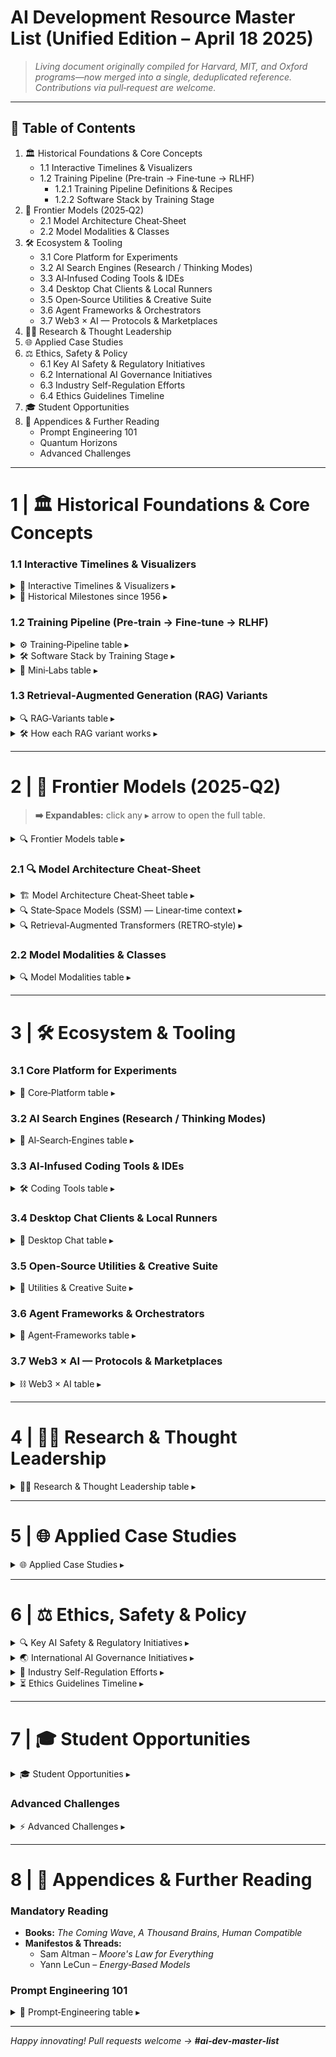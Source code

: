 # **AI Development Resource Master List (Unified Edition – April 18 2025)**

> *Living document originally compiled for Harvard, MIT, and Oxford programs—now merged into a single, deduplicated reference.*  
> *Contributions via pull‑request are welcome.*

---

## 📑 Table of Contents
1. 🏛️ Historical Foundations & Core Concepts  
    - 1.1 Interactive Timelines & Visualizers
    - 1.2 Training Pipeline (Pre‑train → Fine‑tune → RLHF)
        - 1.2.1 Training Pipeline Definitions & Recipes
        - 1.2.2 Software Stack by Training Stage
2. 🚀 Frontier Models (2025‑Q2)  
    - 2.1 Model Architecture Cheat‑Sheet
    - 2.2 Model Modalities & Classes
3. 🛠️ Ecosystem & Tooling  
    - 3.1 Core Platform for Experiments  
    - 3.2 AI Search Engines (Research / Thinking Modes)  
    - 3.3 AI‑Infused Coding Tools & IDEs  
    - 3.4 Desktop Chat Clients & Local Runners  
    - 3.5 Open‑Source Utilities & Creative Suite  
    - 3.6 Agent Frameworks & Orchestrators  
    - 3.7 Web3 × AI — Protocols & Marketplaces
4. 🧑‍🔬 Research & Thought Leadership  
5. 🌐 Applied Case Studies  
6. ⚖️ Ethics, Safety & Policy  
    - 6.1 Key AI Safety & Regulatory Initiatives
    - 6.2 International AI Governance Initiatives
    - 6.3 Industry Self-Regulation Efforts
    - 6.4 Ethics Guidelines Timeline
7. 🎓 Student Opportunities  
8. 📜 Appendices & Further Reading  
    - Prompt Engineering 101  
    - Quantum Horizons  
    - Advanced Challenges

---

# 1 | 🏛️ Historical Foundations & Core Concepts
### 1.1 Interactive Timelines & Visualizers

<details>
<summary>🔭 Interactive Timelines & Visualizers ▸</summary>

- **AI Timeline:** <https://ai-timeline.org/>  
- **LLM 3‑D Walkthrough:** <https://bbycroft.net/llm>  
- **Transformer Explainer:** <https://poloclub.github.io/transformer-explainer/>  
- **Prompt‑Chaining Primer:** <https://www.agentrecipes.com/prompt-chaining>

</details>

<details>
<summary>📅 Historical Milestones since 1956 ▸</summary>

- **1956 — Dartmouth Summer Research Project** coins the term "artificial intelligence." (Source: Dartmouth College)  
- **1986 — Back‑propagation breakthrough** enables multi‑layer neural nets (Rumelhart, Hinton, Williams). (Nature 323)  
- **2012 — AlexNet** wins ImageNet, igniting the deep‑learning era. (NeurIPS 2012 paper)  
- **2017 — "Attention Is All You Need"** introduces the transformer architecture. (arXiv 1706.03762)  
- **2020 — GPT‑3** shows few‑shot learning with 175 B parameters. (arXiv 2005.14165)  
- **2022 — ChatGPT** popularises conversational LLMs, hitting 100 M users in two months. (Wikipedia)  
- **2024 — Gemini 2.5 Pro** reaches a 1‑million‑token context window. (Google DeepMind)  
- **2025 — GPT‑4o** becomes OpenAI's default multimodal model, replacing GPT‑4. (OpenAI release notes)

</details>

### 1.2 Training Pipeline (Pre‑train → Fine‑tune → RLHF)
<details>
<summary>⚙️ Training‑Pipeline table ▸</summary>

| Stage | Classic definition | Typical recipe | 2025 upgrade |
|---|---|---|---|
| **Pre‑training** | Train on *massive* unlabeled corpora to learn general language + world knowledge. | Trillions of tokens, next‑token prediction over web + code; dense or MoE. | Data curriculum (RefinedWeb, Synthoid), inference‑aware training (OpenAI o‑series). |
| **Fine‑tuning** | Adapt the base model to a specific domain/task with smaller labeled data. | LoRA / QLoRA on medical Q&A, code, policy docs. | Multi‑head PEFT; Sparse LoRA for large MoE shards. |
| **RLHF** | Collect human preference pairs → reward model → RL (usually PPO) to align outputs. | 5–10 k preference pairs, Proximal Policy Optimization. | **RLAIF** (AI feedback), **DPO/ORPO** skip RL loop; cheaper, faster. |

</details>

<details>
<summary>🛠️ Software Stack by Training Stage ▸</summary>

| Stage | Tool / Site | Why it matters | Link |
|---|---|---|---|
| **Data curation & streaming** | RefinedWeb toolkit | Large‑scale Common Crawl cleaning & dedup | https://huggingface.co/datasets/tiiuae/falcon-refinedweb |
|  | Dolma | Modular dataset builder used for C4 / FineWeb | https://github.com/allenai/DataDecide |
|  | Mosaic StreamingDataset | Shard‑on‑demand data loading | https://docs.mosaicml.com/projects/streaming/ |
| **Pre‑training frameworks** | DeepSpeed | ZeRO‑3 / ZeRO‑Infinity, 3D parallelism | https://github.com/microsoft/DeepSpeed |
|  | Megatron‑DeepSpeed | 100 B‑param GPT/T5 recipe | https://github.com/deepspeedai/Megatron-DeepSpeed |
|  | T5X | JAX/Flax high‑perf trainer | https://github.com/google-research/t5x |
|  | Ray Train | Cluster‑scale PyTorch/JAX jobs | https://docs.ray.io/en/latest/train/ |
| **Fine‑tuning / PEFT** | PEFT (LoRA/QLoRA) | Adapter training for any transformer | https://github.com/huggingface/peft |
|  | bitsandbytes | 4‑bit quantisation kernels | https://github.com/bitsandbytes-foundation/bitsandbytes |
|  | Axolotl | YAML‑driven SFT / QLoRA pipeline | https://github.com/OpenAccess-AI-Collective/axolotl |
| **RLHF / Alignment** | DeepSpeed‑Chat | Turn‑key SFT → RM → PPO pipeline | https://github.com/microsoft/DeepSpeed/tree/master/blogs/deepspeed-chat |
|  | trlX | Distributed PPO / DPO training | https://github.com/CarperAI/trlx |
|  | RL4LMs | Modular RL for language models | https://github.com/allenai/RL4LMs |
| **Evaluation harnesses** | lm‑eval‑harness | Standard MT‑Bench, MMLU, TruthfulQA | https://github.com/EleutherAI/lm-eval-harness |
|  | HELM | Holistic eval dashboard | https://crfm.stanford.edu/helm/latest/ |
| **Experiment tracking** | Weights & Biases (wandb) | Real‑time metrics, artifact versioning, sweep manager | https://wandb.ai |

</details>

<details>
<summary>🧪 Mini‑Labs table ▸</summary>

| Lab | GPU need | Guide |
|---|---|---|
| 4‑bit QLoRA fine‑tune TinyLLM‑7B | Free Colab T4 | <https://github.com/OpenAccess-AI-Collective/axolotl/wiki/Colab-Quickstart> |
| RLHF with trlX on 100 prompts | 1× A100 40 GB | <https://github.com/CarperAI/trlx/blob/main/examples/summarize/ppo_summary.py> |
| Evaluate with lm‑eval‑harness | CPU‑only | <https://github.com/EleutherAI/lm-eval-harness#quickstart> |

</details>

### 1.3 Retrieval‑Augmented Generation (RAG) Variants  
<details>
<summary>🔍 RAG‑Variants table ▸</summary>

| Variant | Core idea | When it shines |
|---|---|---|
| **Plain RAG** | Vector similarity search over text chunks | General chatbots & Q&A |
| **Graph RAG** | Build a knowledge graph, traverse edges, then retrieve passages | Multi‑hop reasoning, codebases |
| **Tabular / SQL RAG** | Treat rows & columns as chunks; combine SQL and embeddings | Finance, analytics, CSV‑heavy corpora |
| **Hybrid RAG** | Combine lexical BM25 with dense vectors; hybrid scoring | Legal, medical—domains with exact terms |
| **Hierarchical RAG** | Retrieve coarse sections first, then sub‑chunks | Long PDFs, textbooks, RFCs |
| **Context‑Compression RAG** | Retrieve → summarize/compress → feed to model | Token‑efficient answers on small‑ctx LLMs |
| **Agentic / Tool‑RAG** | Retrieval step wrapped inside an agent that can also call tools | Dynamic workflows e.g., "lookup → calculate" |
| **Multimodal RAG** | Index images/audio/video embeddings alongside text | Diagrams, lecture slides, podcasts |

</details>

<details>
<summary>🛠️ How each RAG variant works ▸</summary>

* **Plain RAG (base‑line)** – Embed → similarity search → stuff context. General‑purpose and fast.  
* **Graph RAG** – Build a knowledge graph (nodes = entities / code symbols), follow edges, then fetch passages. Excels at multi‑hop reasoning and large codebases.  
* **Tabular / SQL RAG** – Treat rows & columns as chunks; combine SQL filters with vector search. Perfect for finance, analytics, and on‑chain data.  
* **Hybrid RAG** – Run lexical BM25 **plus** dense‑vector search, then rank/merge. Retains exact‑term recall—great for legal or medical corpora.  
* **Hierarchical RAG** – Retrieve coarse sections (chapters, headings) first, then drill into sub‑chunks. Keeps context coherent for huge PDFs or RFCs.  
* **Context‑Compression RAG** – Retrieve → summarize/compress → feed to the model. Saves tokens and latency on small‑context LLMs.  
* **Agentic / Tool‑RAG** – Retrieval step is wrapped inside an agent that can also invoke tools (e.g., calculators, APIs) and iterate. Enables dynamic workflows.  
* **Multimodal RAG** – Index image/audio/video embeddings alongside text so the same query can pull diagrams, screenshots, or podcasts as evidence.

</details>

---

# 2 | 🚀 Frontier Models (2025‑Q2)
> **➡️ Expandables:** click any ▸ arrow to open the full table.

<details>
<summary>🔍 Frontier Models table ▸</summary>

Frontier models are the latest, most advanced AI systems from leading labs, setting the state of the art in reasoning, scale, and capabilities.

| Vendor | Model | Ctx Window | Reasoning? | Architecture | Highlights | Strength | MT‑Bench¹ | MMLU² |
|---|---|---|---|---|---|---|---|---|
| **OpenAI** | **[o3](https://openai.com/index/introducing-o3-and-o4-mini/)** | 128 k | ✅ | Dense Transf. | Best‑in‑class reasoning & vision | Cost‑optimised "frontier lite" | 9.2 | 87.5 |
| | **[o4‑mini](https://openai.com/index/introducing-o3-and-o4-mini/)** | 128 k | ✅ | Dense Transf. | Faster & cheaper than o3 | Cost‑optimised "frontier lite" | 8.8 | 82.0 |
| | **[o4‑mini‑high](https://openai.com/index/introducing-o3-and-o4-mini/)** | 128 k | ✅ | Dense Transf. | Higher limits, same latency | Cost‑optimised "frontier lite" | 9.0 | 84.0 |
| | **[GPT‑4o](https://openai.com/index/gpt-4o-system-card/)** | 128 k | ✅ | Multimodal Dense | Replaces GPT‑4 in ChatGPT (Apr 2025) | Multimodal & fastest reasoning latency | 9.4 | 86.8 |
| | **[GPT‑4.1](https://platform.openai.com/docs/models#gpt-4.1)** | 128 k | ✅ | Dense Transf. | Latest preview now in Cursor/API | Latest reasoning preview for devs | 9.5 | 87.0 |
| | **[GPT‑4.5 "Orion"](https://openai.com/index/introducing-gpt-4-5/)** | 256 k | ✅ | Dense Transf. | Research preview (Mar 2025) | Highest benchmark scores to date | 9.6 | 88.2 |
| **Anthropic** | **[Claude 3.7 Sonnet](https://www.anthropic.com/news/claude-3-7-sonnet)** | 200 k | ✅ | Hybrid (MoE + Dense) | STEM/code specialist | Long‑form writing & STEM code | 8.7 | 83.5 |
| **Google** | **[Gemini 2.5 Flash](https://deepmind.google/technologies/gemini/flash/)** | 1 M | ✅* | MoE | "Thinking budgets" cut cost > 6× | 1 M‑token context window + low cost | 8.3 | 77.9 |
| | **[Gemini 2.5 Pro Preview](https://deepmind.google/technologies/gemini/pro/)** | 1 M | ✅ | MoE | Long‑context, enhanced reasoning; preview tier | High‑accuracy long‑context preview | 9.1 | 87.0 |
| | **[Gemma 3 (1–27 B) QAT](https://huggingface.co/lmstudio-community/gemma-3-27B-it-qat-GGUF)** | 128 k | ✅ | Dense (QAT) | 4‑bit GGUF; ≈99 % bfloat16 acc | 4‑bit QAT checkpoint for local GPUs | 7.8 | 72.5 |
| **DeepSeek** | **[DeepSeek V3](https://huggingface.co/deepseek-ai/DeepSeek-V3)** | 128 k | ✅ | Dense Transf. | +50 % reasoning vs V2 | Open‑weights reasoning boost vs V2 | 8.4 | 80.5 |
| **Meta** | **[Llama‑3 70B](https://huggingface.co/meta-llama/Meta-Llama-3-70B)** | 8‑128 k | ✅ | Dense Transf. | Open‑weights, commercially usable | Fully open, strong coding | 7.9 | 73.0 |
| | **[Maverick 140B](https://huggingface.co/meta-llama/Llama-4-Maverick-17B-128E-Instruct)** | 128 k | ✅ | Sparse MoE | High‑capacity open checkpoint | Largest open MoE | 8.2 | 78.5 |
| | **[Scout 48B](https://huggingface.co/meta-llama/Llama-4-Scout-17B-16E-Instruct-Original)** | 64 k | ✅ | Dense Transf. | Lightweight, instruction‑tuned | Lightweight, low‑latency | 7.6 | 72.4 |
| **Mistral** | **[Mixtral 8×22B](https://huggingface.co/mistralai/Mixtral-8x22B-Instruct-v0.1)** | 64 k | ✅ | Sparse MoE | SoTA open model | Best open‑source general model | 8.1 | 78.0 |
| **Alibaba** | **[Qwen 2.5‑1M](https://huggingface.co/collections/Qwen/qwen25-1m-679325716327ec07860530ba)** | 1 M | ✅ | MoE | First OSS model with 1 M tokens | First OSS model with 1 M+ context | 8.4 | 79.5 |

<sub>¹ MT‑Bench (10 = max) compiled from vendor or community MT‑Bench dashboards, Apr 2025.  
² MMLU (0‑100). Scores vary ±0.3 depending on evaluation harness.</sub>
</details>

### 2.1 🔍 Model Architecture Cheat‑Sheet

<details>
<summary>🏗️ Model Architecture Cheat‑Sheet table ▸</summary>

| Architecture | Core idea | Popular 2025 examples | Strengths | Trade‑offs |
|---|---|---|---|---|
| **Dense Transformer** | Every token attends to every other via full attention; parameters fully active each step. | GPT‑4o, Llama‑3 70B, DeepSeek V3, Gemma 3 QAT | Strong generalization; mature tooling. | Expensive compute; quadratic memory. |
| **Sparse Mixture‑of‑Experts (MoE)** | Router sends each token to a small subset of expert Multilayer Perceptrons (MLPs) → only ~10‑25 % parameters active. | Mixtral 8×22B, OpenAI o‑series, Qwen 2.5‑1M | Higher parameter count at lower FLOPs; easy scaling. | Router complexity; load‑balancing issues. |
| **Hybrid Dense + MoE (Hierarchical)** | Alternate dense layers with MoE blocks or blend both paths. | Claude 3.7 Sonnet, Gemini 1.5 Pro | Combines dense robustness with MoE efficiency. | Implementation complexity; tuning router‑dense balance. |
| **State‑Space Models (SSM)** | Replace attention with linear state‑space kernels (convolutional recursion). | Mamba 2.8B, S4‑X, RWKV‑5 | O(T) memory, handles >4 M tokens. | Still experimental; fewer inference libraries. |
| **Retrieval‑Augmented Autoregressive (Retro‑style)** | Decoder consults external vector DB or memory for nearest passages mid‑generation. | DeepMind RETRO, Alibaba Giraffe | Built‑in factual recall and smaller base model. | Requires datastore infra; retrieval latency. |
| **Structured Expert (GQA / MQA)** | Multi‑query or grouped‑query attention reduces KV size; acts like lightweight "expert routing." | Llama‑3, Mistral‑7B | Faster inference, smaller KV cache. | Slight accuracy trade‑off on small models. |
| **Diffusion Transformer (DiT)** | Use diffusion denoising steps with transformer backbone for images. | Stable Diffusion 3 DiT, DeepFloyd IF | High‑quality image generation. | Not suited for language tasks. |

</details>

<details>
<summary>🔍 State‑Space Models (SSM) — Linear‑time context ▸</summary>

SSMs replace O(N²) attention with **state‑space convolution kernels**.  
* **Key idea:** hidden state hₜ evolves via linear ODE; output is causal convolution.  
* **Why:** O(T) memory → streaming windows up to 4 M tokens (Mamba 2.8 B).  
* **Trade‑off:** still maturing; fewer inference libraries than Transformers.

</details>

<details>
<summary>🔍 Retrieval‑Augmented Transformers (RETRO‑style) ▸</summary>

DeepMind **RETRO** mixes a decoder with a **nearest‑neighbor lookup**:

1. Chunk current hidden tokens → vector DB search  
2. Fuse top‑K neighbors via cross‑attention  
3. Continue autoregressive generation

Benefits = factual recall with a smaller base model.  
Costs = retrieval latency & datastore infra.

</details>

### 2.2 Model Modalities & Classes

<details>
<summary>🔍 Model Modalities table ▸</summary>

| Class | Core tasks | Canonical architectures | Signature checkpoints |
|---|---|---|---|
| **Language (LLM)** | text understanding, code, reasoning | Decoder‑only Transformers; Dense / MoE / Hybrid | GPT‑4o, Claude 3.7 Sonnet, Llama‑3 70B |
| **Vision** | classification, detection, segmentation | ViT, Swin, Mask R‑CNN | SAM, CLIP‑ViT B/16 |
| **Cross‑modal (Vision‑Language)** | image ↔ text alignment, captioning, retrieval | Dual encoders; gated fusion | CLIP | Gemini 2.5 Flash |
| **Speech / Audio (ASR)** | transcription, voice control | Conformer, Transducer | Whisper (v3) |
|  | **TTS / Music Gen** | Diffusion‑decoders | Suno v3, MusicGen |
| **Diffusion / Generative Media** | images, video, 3‑D assets | Latent Diffusion, DiT | Stable Diffusion 3 | Runway Gen‑3 |
| **Graph Neural Nets (GNN)** | social‑/protein‑/traffic graphs, recommendations | GCN, GAT, GraphSage | PyG demo models |
| **Retrieval‑Augmented** | knowledge‑dense Q&A with small base LLM | Chunk retriever + Transformer decoder | DeepMind RETRO |
| **State‑Space (SSM)** | ultra‑long context seq2seq, streaming | Mamba, RWKV | Mamba‑2.8 B |
| **Reinforcement / Policy** | robotics, games, decision agents | PPO, MuZero, policy transformers | AlphaGo | Gato |
</details>

---

# 3 | 🛠️ Ecosystem & Tooling

### 3.1 Core Platform for Experiments
<details>
<summary>🧪 Core‑Platform table ▸</summary>

| Platform | Link | Purpose |
|---|---|---|
| **Andromeda Protocol Testnet** | https://app.testnet.andromedaprotocol.io/ | Decentralized sandbox for AI×Blockchain experiments |
| **Fetch.ai Agentverse** | https://fetch.ai/docs/concepts/agent-services/agentverse-intro | Marketplace & runtime for on‑chain autonomous agents |
| **ChainML** | https://chainml.xyz | Smart‑contract ⇄ LLM orchestration toolkit |
| **0xPrompt (0x AI Tools)** | https://0x.org/docs/ai-tools | Open‑source toolkit for LLM agents on Ethereum |

</details>

### 3.2 AI Search Engines (Research / Thinking Modes)

<details>
<summary>🔎 AI‑Search‑Engines table ▸</summary>

| Engine | Modes / Flagship Feature | Model Backend | Free Tier | DR* | Notes |
|---|---|---|---|:---:|---|
| **[ChatGPT](https://chat.openai.com)** | Multi‑step autonomous research agent | GPT‑4o / o3 | Plus & Enterprise | ✔ | First mainstream deep‑research release (Feb 2025) |
| **[Google Gemini](https://gemini.google.com)** | In‑depth reports & podcast‑style summaries | Gemini 2.5 Pro | **Free** on web + EDU | ✔ | Added "Research" button (Apr 2025) |
| **[Perplexity](https://www.perplexity.ai)** | Research mode: multi‑query + citations | o4‑mini‑high | Free (rate‑limited), Pro faster | ✔ | Public rollout (Mar 2025) |
| **[DeepSeek](https://deepseek.com)** | Thinking mode with chain‑of‑thought answers | DeepSeek‑V3 | Free (open‑source) | ✔ | First "thinking" mode (Oct 2024) |
| **[Bing Copilot](https://copilot.microsoft.com)** | Deep Search: reasoning + source triangulation | GPT‑4o | Free | ✔ | Hybrid lexical + vector retrieval |
| **[You.com](https://you.com)** | Research mode scans 200+ sources, cluster view | GPT‑4o & Claude | Free & Pro | ✔ | Strong on academic PDFs |
| **[Phind](https://phind.com)** | Dev‑centric "Explain Code" + snippet search | Mixtral fine‑tune | Free & Pro | ❌ | Code reasoning focus |
| **[Komo AI](https://komo.ai)** | Mind‑map visual search, citation graph | OSS Llama‑3 | Free | ❌ | Brainstorm UI |

> *DR = Deep Research / Thinking mode (multi‑step autonomous research).*

> **Tip:** For class projects, Perplexity Research or DeepSeek Thinking give free no‑sign‑up access; Gemini Deep Research is free via the Gemini web UI as of Apr 2025.

</details>

### 3.3 AI‑Infused Coding Tools & IDEs

<details>
<summary>🛠️ Coding Tools table ▸</summary>

| Category | Tool | What it does | Link |
|---|---|---|---|
| IDE | Cursor | Context‑aware IDE built around LLM pair‑programming | https://www.cursor.sh |
| IDE | VS Code | Extensible open‑source editor with vast AI plug‑in ecosystem | https://code.visualstudio.com/ |
| IDE | JetBrains AI Assistant | Adds the "Junie" agent + context menus across IntelliJ family | https://www.jetbrains.com/ai/ |
| IDE | Google IDX | Cloud IDE that auto‑completes full functions & handles deploys | https://idx.dev |
| IDE | Windsurf Editor | Local agent‑powered IDE (acquired Codeium for autocomplete) | https://windsurf.com |
| IDE Ext | RepoPrompt | macOS native app that turns a whole repo into an AI‑ready prompt | https://repoprompt.com |
| One‑Shot Agent | Vercel V0 | Generates production‑ready React/Next UI from a prompt | https://v0.dev |
| One‑Shot Agent | Replit | Browser IDE with "Replit AI" full‑stack agent scaffold | https://replit.com |
| One‑Shot Agent | bolt.new | Creates SaaS back‑ends + dashboards in one command | https://bolt.new |
| One‑Shot Agent | Lovable.dev | Drag‑and‑drop AI internal‑tool generator | https://lovable.dev |
| One‑Shot Agent | Llamacoder | Local full‑stack agent built on Together AI models | https://llamacoder.together.ai/ |
| Plug‑in | Continue | OSS multi‑model copilot for VS Code & JetBrains | https://www.continue.dev |
| Plug‑in | Cline | Autonomous coding agent plug‑in w/ Model Context Protocol | https://cline.bot |
| Plug‑in | AI Commit | Generates git commit messages from staged diffs | https://marketplace.visualstudio.com/items?itemName=Sitoi.ai-commit |
| Plug‑in | CodeViz | Interactive call‑graph & architecture explorer | https://marketplace.visualstudio.com/items?itemName=codeviz.codeviz |
| Plug‑in | Tabby Autocomplete | Self‑hosted, open‑source autocomplete server | https://github.com/TabbyML/tabby |
| CLI | Warp | Modern terminal with natural‑language command search | https://warp.dev |
| CLI | Aider | AI-powered command-line assistant | https://aider.chat |
| CLI | Claude Code | Code generation and debugging assistant | https://github.com/anthropics/claude-code |
| CLI | OpenAI Codex CLI | Command-line interface for OpenAI Codex | https://github.com/openai/codex |
</details>

### 3.4 Desktop Chat Clients & Local Runners

<details>
<summary>💬 Desktop Chat table ▸</summary>

| App | What it does | Models supported | Link |
|---|---|---|---|
| ChatGPT Desktop | Native macOS / Windows app; global hot‑key, screenshot & file chat | GPT‑4o, o‑series | https://openai.com/chatgpt/desktop/ |
| Claude Desktop | Anthropic desktop client with drag‑drop files and Claude 3 family | Claude 3.7 Sonnet / Opus | https://support.anthropic.com/en/articles/10065433-installing-claude-for-desktop |
| Perplexity Desktop | macOS App Store build; "Workspaces" + Research Mode | o4‑mini‑high (Pro) + free LLM | https://www.perplexity.ai/mac |
| MSTY | Offline‑first multiverse chat with branch views | Any local GGUF + OpenAI / Anthropic | https://msty.app |
| LM Studio | Discover, download & run OSS LLMs locally | Llama‑3, DeepSeek, Gemma, etc. | https://lmstudio.ai |
| AnythingLLM Desktop | Turnkey local RAG + chat with multiple OSS models | GGUF / ggml models; OpenAI key optional | https://useanything.com |
| Chorus | Chat with multiple models side‑by‑side and synthesize answers | OpenAI, Anthropic, local GGUF | https://chorus.sh |
</details>

### 3.5 Open‑Source Utilities & Creative Suite

<details>
<summary>🎨 Utilities & Creative Suite ▸</summary>

| Category | Tool | What it does | Link |
|---|---|---|---|
| Visual | MidJourney | High‑quality image generation via Discord | https://www.midjourney.com |
| Visual | Krea | Real‑time generative image & reference search | https://www.krea.ai |
| Visual | Ideogram | Text‑centric image generation (typography aware) | https://ideogram.ai |
| Visual | DALL·E 3 | OpenAI text‑to‑image model (web/API) | https://openai.com/dall-e-3 |
| Visual | Runway ML | AI video & image creation suite | https://runwayml.com |
| Visual | ComfyUI | Node‑based Stable Diffusion workflow GUI | https://github.com/comfyanonymous/ComfyUI |
| Audio/Video | Suno | Generate full songs from text prompts | https://suno.com |
| Audio/Video | Udio | Text‑to‑music generation platform | https://www.udio.com |
| Audio/Video | Descript | AI‑assisted audio & video editing | https://www.descript.com |
| Audio/Video | Adobe Firefly | Generative image and text effects in Creative Cloud | https://firefly.adobe.com |
| Audio/Video | Adobe Premiere Pro | Video editor with AI background removal & speech clean‑up | https://www.adobe.com/products/premiere.html |
| Framework | LangChain | Composable framework for LLM chains, tools & agents | https://github.com/langchain-ai/langchain |
| Framework | Flowise | Drag‑and‑drop UI wrapper around LangChain for fast demos | https://github.com/FlowiseAI/Flowise |
| Framework | LlamaIndex | Data framework bridging docs → embeddings → LLM | https://github.com/run-llama/llama_index |
</details>

### 3.6 Agent Frameworks & Orchestrators

<details>
<summary>🤖 Agent‑Frameworks table ▸</summary>

| Framework | Highlight | Link |
|---|---|---|
| AutoGen | Multi‑agent workflow engine (Microsoft) | https://github.com/microsoft/autogen |
| LangGraph | Graph‑based state‑machine wrapper for LangChain agents | https://github.com/langchain-ai/langgraph |
| ElizaOS | Decentralized agent OS for Web3 automations | https://github.com/eliza-os/ElizaOS |
| MetaGPT | Multi‑agent code‑generation (Spec → PR) | https://github.com/geekan/MetaGPT |
| DSPy | Declarative structured prompting framework | https://github.com/stanfordnlp/dspy |

</details>

### 3.7 Web3 × AI — Protocols & Marketplaces

<details>
<summary>⛓️ Web3 × AI table ▸</summary>

| Category | Project / Protocol | Core value‑prop | Link |
|---|---|---|---|
| On‑chain agent frameworks | Andromeda OS | Cross‑chain "App DAO" framework that lets LLM agents invoke Cosmos smart contracts | https://andromedaprotocol.io |
|  | Fetch.ai Agentverse | Marketplace + runtime for autonomous agents with token incentives | https://fetch.ai |
|  | ChainML | Smart‑contract ⇄ LLM orchestration toolkit | https://chainml.xyz |
| Decentralized model training / inference | Bittensor | Incentivised peer‑to‑peer gradient & inference network | https://bittensor.com |
|  | Gensyn | Pay‑as‑you‑go distributed GPU training on idle hardware | https://gensyn.ai |
|  | Filecoin FVM | Smart contracts over IPFS data; emerging LLM‑training marketplaces | https://filecoin.io |
|  | Akash Network | Spot GPU marketplace (A100 / H100) for model inference | https://akash.network |
|  | Render Network | Tokenized GPU render farm for diffusion models | https://rendernetwork.com |
| Data & model marketplaces | Ocean Protocol | ERC‑721 data NFTs + compute‑to‑data swaps | https://oceanprotocol.com |
| Verifiable AI / on‑chain proofs | ORA Protocol | zk‑style proofs for ML inference (opML) | https://mirror.xyz/orablog.eth/tHHeXtvl__w8qJiYo6Uu0Iac964Wm0hoVfiL-VDf-Nw |
|  | EigenLayer × Ritual | Restaked ETH secures decentralized model actions | https://www.blog.eigenlayer.xyz/ritual-eigenlayer-ai-x-restaking/ |
| Identity & trust | Worldcoin / World ID | Iris‑based proof‑of‑personhood for human ≠ AI distinction | https://worldcoin.org/blog/worldcoin/proof-of-personhood-what-it-is-why-its-needed |
</details>

---

# 4 | 🧑‍🔬 Research & Thought Leadership
<details>
<summary>🧑‍🔬 Research & Thought Leadership table ▸</summary>

Follow on **X/Twitter** with notifications; mine quality replies for other high-signal accounts.

| Account | Focus / Role | Why Follow |
|---|---|---|
| **[Andrej Karpathy (@karpathy)](https://x.com/karpathy)** | Founder Tiny Corp; ex‑OpenAI/Tesla, AI educator & code explainer | Deep‑dive threads & code walk‑throughs |
| **[Demis Hassabis (@demishassabis)](https://x.com/demishassabis)** | Co‑founder & CEO, Google DeepMind; neuroscientist‑turned‑AI pioneer | Cutting‑edge research drops |
| **[Geoffrey Hinton (@geoffreyhinton)](https://x.com/geoffreyhinton)** | "Godfather of deep learning"; now focuses on AI‑risk research | Brain‑inspired models & safety |
| **[Yannic Kilcher (@ykilcher)](https://x.com/ykilcher)** | YouTuber who decodes new papers into plain English | Weekly paper explainers |
| **[Jeff Dean (@JeffDean)](https://x.com/JeffDean)** | Google DeepMind Chief Scientist; ex‑Google Research SVP | Model‑scaling insights |
| **[Emily Bender (@emilymbender)](https://x.com/emilymbender)** | UW linguist; co‑author "Stochastic Parrots"; data‑ethics critic | Ethics & dataset discourse |
| **[Jeremy Howard (@jeremyphoward)](https://x.com/jeremyphoward)** | fast.ai co‑founder; practical ML educator | Hands‑on notebooks & courses |
| **[Emad Mostaque (@EMostaque)](https://x.com/EMostaque)** | Stability AI founder; champion of open generative media | Model release announcements |
| **[Jim Fan (@DrJimFan)](https://x.com/DrJimFan)** | Sr. Research Scientist, NVIDIA; leads embodied‑agent group (GR00T) | Robotics insights |
| **[Teknium (@Teknium1)](https://x.com/Teknium1)** | Co‑founder / research lead at Nous Research; open‑weights evaluator | Frontier‑model benchmarking |
| **[Robert Scoble (@scobleizer)](https://x.com/scobleizer)** | Silicon‑Valley tech scout; curates large lists of AI startups & demos | Long‑horizon spotting |
| **[Logan Kilpatrick (@OfficialLoganK)](https://x.com/OfficialLoganK)** | DevRel Lead for Google AI Studio & Gemini API | Productization threads |
| **[Gary Marcus (@garymarcus)](https://x.com/garymarcus)** | NYU cognitive scientist & AI skeptic; policy commentator | Hype‑balanced takes |
| **[Shaw (@shawmakesmagic)](https://x.com/shawmakesmagic)** | Creator of ElizaOS agent framework; agentic tooling for Web3 | Decentralized‑agent ecosystem |
| **[Yann LeCun (@ylecun)](https://x.com/ylecun)** | Meta Chief AI Scientist; Turing Award winner, conv‑net pioneer | EBMs + open research |
| **[Andrew Ng (@AndrewYNg)](https://x.com/AndrewYNg)** | Founder DeepLearning.AI / Landing AI; MOOC & enterprise AI guru | Democratizing AI |
| **[Ian Goodfellow (@goodfellow_ian)](https://x.com/goodfellow_ian)** | Director of ML, Apple SPG; inventor of GANs | Generative pioneer |
| **[Sam Altman (@sama)](https://x.com/sama)** | Co‑founder & CEO, OpenAI; investor & policy advocate | Macro ethics + product |
| **[John Carmack (@ID_AA_Carmack)](https://x.com/ID_AA_Carmack)** | Legendary game dev; independent AGI researcher focused on efficiency | GPU‑level pragmatism |
| **[Fei‑Fei Li (@drfeifei)](https://x.com/drfeifei)** | Stanford HAI Co‑Director; vision & human‑centered AI | Human‑centered research |
| **[Ilya Sutskever (@ilyasut)](https://x.com/ilyasut)** | Co‑founder & Chief Scientist, OpenAI; superalignment research | Transformer deep dives |
| **[Lex Fridman (@lexfridman)](https://x.com/lexfridman)** | Research scientist & long‑form podcaster interviewing AI leaders | Long‑form interviews |
| **[Swyx (@swyx)](https://x.com/swyx)** | Co‑founder Smol AI; dev‑infra & agent‑engineering evangelist | Practical infra insights |
| **[Teng Yan (@0xPrismatic)](https://x.com/0xPrismatic)** | Author of Chain‑of‑Thought.xyz; bridges AI & crypto ecosystems | AI‑crypto convergence |
| **[Shreya Rajpal (@shreyar)](https://x.com/shreyar)** | Research Partner, a16z; founder Guardrails AI; MoE evangelist | Safe prompting & MoE |
| **[Dario Amodei (@darioamodei)](https://x.com/darioamodei)** | Co‑founder & CEO, Anthropic; safety & scaling benchmarks | Frontier‑safety leadership |
| **[Margaret Mitchell (@mmitchell_ai)](https://x.com/mmitchell_ai)** | Chief Ethics Scientist, Hugging Face; fairness & bias researcher | Model accountability |
| **[Paul Kedrosky (@pkedrosky)](https://x.com/pkedrosky)** | VC at SK Ventures; macro‑economics of AI adoption | Market signal threads |

</details>

---

# 5 | 🌐 Applied Case Studies

<details>
<summary>🌐 Applied Case Studies ▸</summary>

1. **[GitHub Copilot Agent Mode](https://github.blog/news-insights/product-news/github-copilot-the-agent-awakens/)**  
   Turns GitHub issues into pull‑requests that include code, unit tests, and a passing CI pipeline.  
   • Uses OpenAI o3 (optionally Claude 3.7) + repository embeddings.  
   • Early adopters (Shopify, HashiCorp) report 27 % faster PR merge times.

2. **[Perplexity AI](https://www.perplexity.ai)**  
   Free AI answer engine with "Workspaces" for collaborative multi‑query research and citation management.  
   • Pro tier unlocks GPT‑4o context and file uploads.  
   • Popular for team literature reviews.

3. **[Runway Gen‑3 Alpha](https://runwayml.com/research/introducing-gen-3-alpha)**  
   Diffusion‑Transformer text‑to‑video model generating 4‑10 s 4 K clips.  
   • Used in Nike's April 2025 Air Max ad.  
   • Supports "sample‑reference" frames for style transfer.

4. **[Hippocratic AI Nurse Triage](https://www.hippocraticai.com)**  
   Mixtral 8×22B fine‑tune handling symptom triage at 14 U.S. hospitals.  
   • Passed NCLEX at 85 % and meets HIPAA compliance.  
   • Average call time cut by ≈23 % in pilot studies.

5. **[Google Project Astra](https://deepmind.google/technologies/project-astra/)**  
   Research prototype running Gemini 2.5 Flash; answers live camera queries.  
   • Demo: location inference & code reading from whiteboards.  
   • Forms the basis for upcoming "Gemini Live View".

6. **[Google Meet — "Take notes with Gemini"](https://blog.google/products/workspace/workspace-feature-drop-gemini-google-meet/)**  
   Gemini 1.5 Pro auto‑creates Google Docs with highlights and action items.  
   • Works up to ~300 k‑token meetings; links each note to transcript timecodes.  
   • Lets you ask: "Who owns the Q3 marketing OKR?"

7. **[DeepSeek R1 Robotics Stack](https://github.com/deepseek-ai/DeepSeek-R1)** – on‑device MoE model driving a warehouse Vector arm (≈600 picks / hr).  
   • Demo video: <https://www.youtube.com/watch?v=DhqtwdtfGcM>

8. **[Covariant Brain Robotic Picking](https://covariant.ai/covariant-brain/)**  
   Vision transformer + compact LLM handling SKU variation in JD.com and Ocado warehouses.  
   • Achieves 98 % pick accuracy on unseen items.  
   • Self‑improves via federated learning across 50+ robot arms.

9. **NVIDIA Isaac Sim + GR00T Pilot** – simulated warehouse robot running vision foundation model + GPT policy.  
   • Uses Isaac Sim for synthetic data; GR00T for task planning  [oai_citation_attribution:2‡arXiv](https://arxiv.org/abs/2306.01116?utm_source=chatgpt.com)

</details>

---

# 6 | ⚖️ Ethics, Safety & Policy

<details>
<summary>🔍 Key AI Safety & Regulatory Initiatives ▸</summary>

### Notable AI Ethics & Regulatory Frameworks

- **OpenAI Preparedness Team** – Established to benchmark and mitigate catastrophic risks from advanced AI systems, including developing monitoring systems to detect potential misuse, coordinating external red-teaming exercises, and creating technical standards to ensure safe development of increasingly capable AI. [OpenAI Safety & Security](https://openai.com/safety)

- **Anthropic RSP** – Responsible Scaling Policy v2 (Mar 2025) implements graduated deployment protocols based on capability thresholds, requires formal safety evaluations before releasing models exceeding predefined capabilities, and establishes governance structures that can veto deployment of potentially dangerous systems. [Anthropic Responsible Scaling](https://www.anthropic.com/responsibility)

- **EU AI Act** – Passed on 13 Mar 2025, introduces tiered compliance requirements for foundation models based on computational resources, with strict transparency and robustness requirements for high-risk systems, mandatory disclosure of AI-generated content, and significant penalties for non-compliance (up to 7% of global annual revenue). [EU AI Act Overview](https://digital-strategy.ec.europa.eu/en/policies/regulatory-framework-ai)

- **NIST AI RMF 2.0** – The draft (Feb 2025) introduces continuous assurance mechanisms that require regular auditing of AI systems throughout their lifecycle, integrates adversarial testing requirements, and provides sector-specific implementation paths for critical infrastructure applications including healthcare, finance, and transportation. [NIST AI Risk Management Framework](https://www.nist.gov/itl/ai-risk-management-framework)

- **U.S. Executive Order 14110** – "Safe, Secure, Trustworthy AI" (Jan 2025) mandates safety testing for advanced AI systems before public release, establishes a national AI research agenda with $2B in funding, requires watermarking of AI-generated content by federal contractors, and implements data privacy protections for Americans in AI training and deployment. [Executive Order 14110](https://www.whitehouse.gov/briefing-room/presidential-actions/2023/10/30/executive-order-on-the-safe-secure-and-trustworthy-development-and-use-of-artificial-intelligence/)

</details>

<details>
<summary>🌏 International AI Governance Initiatives ▸</summary>

### Global AI Governance Beyond EU/US

- **China's AI Governance Framework** – Released Dec 2024, focuses on "managed innovation" with mandatory registration of foundation models above 100B parameters, regular audits for alignment with "core socialist values," and special governance procedures for models deployed in critical sectors. [China MIIT Guidelines](https://www.miit.gov.cn/ai-governance)

- **UAE National AI Strategy 2031** – Establishes the world's first "AI Ministry" with a $10B investment fund, regulatory sandboxes for AI startups, and a 5-tier certification system for model deployment based on risk profiles. [UAE AI Strategy](https://ai.gov.ae/strategy/)

- **Singapore's AI Verify Foundation** – Created Apr 2025 as the first international AI testing and certification body, providing standardized transparency reports and safety certifications for foundation models deployed across ASEAN nations. [AI Verify](https://www.aiverify.sg)

- **G7 Hiroshima AI Process** – Multilateral framework requiring "AI impact statements" for high-risk applications, establishing the International AI Safety Laboratory with rotating leadership, and developing model capability assessment standards. [G7 Digital Ministers](https://www.g7hiroshima.go.jp/ai-process)

</details>

<details>
<summary>🏢 Industry Self-Regulation Efforts ▸</summary>

### Corporate Governance & Voluntary Standards

- **Frontier Model Forum** – Consortium of OpenAI, Anthropic, Google, and Microsoft promoting shared safety standards, red-teaming protocols, and publishing threat models and mitigation techniques. [FMF Charter](https://frontiermodel.org)

- **Partnership on AI Responsible Scaling Pledge** – Signed by 47 AI labs and cloud providers in Feb 2025, committing to pre-deployment adversarial testing, establishing safety teams with veto authority, and implementing capability thresholds with graduated release processes. [PAI Pledge](https://partnershiponai.org/responsible-scaling)

- **IEEE 2802-2025 Standard** – Industry-developed technical standard for watermarking and provenance tracking of AI-generated content, with compliance certification program for model providers. [IEEE 2802](https://standards.ieee.org/ai-2802)

- **Llama Safety Alignment Playbook** – Meta's open-source framework (Mar 2025) for safety alignment including evaluation datasets, jailbreak resistance metrics, and RLHF preference data collection guidelines used across the open model ecosystem. [Llama Safety](https://ai.meta.com/llama/safety-alignment)

</details>

<details>
<summary>⏳ Ethics Guidelines Timeline ▸</summary>

### Evolution of AI Ethics Principles (2016-2025)

- **2016: Partnership on AI** – First industry coalition (Amazon, Apple, Google, Facebook, IBM, Microsoft) to establish ethical guidelines for AI development.

- **2018: Montreal Declaration** – Early comprehensive framework introducing principles of well-being, autonomy, justice, privacy, knowledge, democracy, and responsibility.

- **2019: OECD AI Principles** – Established global reference point with five values-based principles and recommendations for trustworthy AI, adopted by 38 countries.

- **2021: UNESCO AI Ethics Recommendation** – First global standard-setting instrument addressing issues like protecting data, banning social scoring, and environmental impacts.

- **2022: NIST AI Risk Management Framework 1.0** – Introduced structured approach to identifying, assessing, and managing AI risks.

- **2023: EU AI Act (First Draft)** – Pioneered risk-based regulatory approach with tiered compliance requirements based on potential harm.

- **2024: White House Executive Order 14110** – Shifted focus to catastrophic AI risk mitigation and model evaluation requirements.

- **2025: Global AI Safety Summit Accord** – Established international red teaming network, capability assessment standards, and joint risk monitoring system across 32 countries.

</details>

---

# 7 | 🎓 Student Opportunities

<details>
<summary>🎓 Student Opportunities ▸</summary>

- **Implementation Checklist**  
  - [ ] Follow all X accounts & enable 🔔  
  - [ ] Benchmark three search engines  
  - [ ] Try one creative tool per week  
  - [ ] Replicate Graph RAG tutorial in LangChain  
- **Events & Fellowships**  
  NeurIPS • CVPR • AI Engineer Summit • MIT EmTech • ETHDenver • DEFCON AI Village • Stanford HAI Fellowships

</details>

### Advanced Challenges

<details>
<summary>⚡ Advanced Challenges ▸</summary>

Groq LPU benchmarks • Adversarial Claude prompts • Beat AlphaFold 3 with OpenFold • Spoof GPT‑5 via Llama‑3‑400B • Optimize NVIDIA Blackwell inference

</details>

---

# 8 | 📜 Appendices & Further Reading
### Mandatory Reading
* **Books:** *The Coming Wave*, *A Thousand Brains*, *Human Compatible*  
* **Manifestos & Threads:**  
  - Sam Altman – *Moore's Law for Everything*  
  - Yann LeCun – *Energy‑Based Models*

### Prompt Engineering 101

<details>
<summary>📝 Prompt‑Engineering table ▸</summary>

| Pattern | Core idea | Example / Colab |
|---|---|---|
| Chain‑of‑Thought (CoT) | Let the model "think aloud." | https://github.com/ysymyth/GSM8K-CoT |
| ReAct | Interleave reasoning & tool actions. | https://github.com/ydixon/reaxt-agent-search-demo |
| Self‑Critique / Reflexion | Model critiques & revises its own answer. | https://github.com/reflexion-ai/reflexion |
| Tree‑of‑Thought | Branch multiple reasoning paths, vote on best. | https://github.com/princeton-nlp/tree-of-thought |

</details>

---

*Happy innovating! Pull requests welcome → **#ai‑dev‑master‑list***

